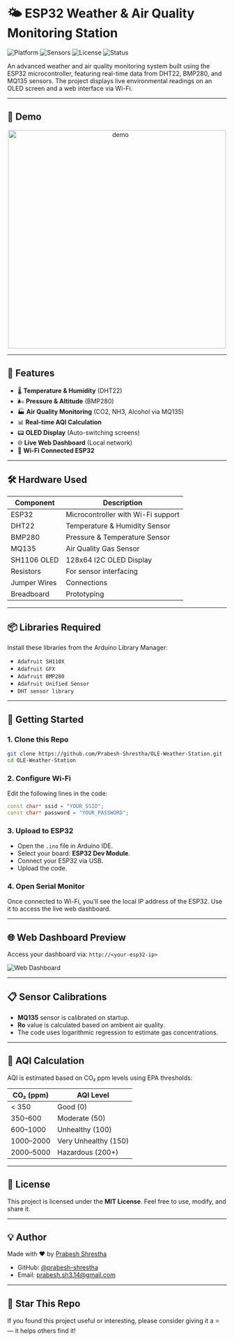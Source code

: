 
# 🌤️ ESP32 Weather & Air Quality Monitoring Station

![Platform](https://img.shields.io/badge/platform-ESP32-blue)
![Sensors](https://img.shields.io/badge/sensors-DHT22%2C%20BMP280%2C%20MQ135-orange)
![License](https://img.shields.io/badge/license-MIT-green)
![Status](https://img.shields.io/badge/status-Active-brightgreen)

An advanced weather and air quality monitoring system built using the ESP32 microcontroller, featuring real-time data from DHT22, BMP280, and MQ135 sensors. The project displays live environmental readings on an OLED screen and a web interface via Wi-Fi.

---

## 📸 Demo

<p align="center">
  <img src="https://github.com/Prabesh-Shrestha/OLE-Weather-Station/blob/master/assets/demo.gif" width="500" alt="demo"/>
</p>

---
      
## 🔧 Features

- 🌡️ **Temperature & Humidity** (DHT22)
- 🌬️ **Pressure & Altitude** (BMP280)
- 🏭 **Air Quality Monitoring** (CO2, NH3, Alcohol via MQ135)
- 📊 **Real-time AQI Calculation**
- 📟 **OLED Display** (Auto-switching screens)
- 🌐 **Live Web Dashboard** (Local network)
- 📡 **Wi-Fi Connected ESP32**

---

## 🛠️ Hardware Used

| Component     | Description                         |
|--------------|-------------------------------------|
| ESP32        | Microcontroller with Wi-Fi support  |
| DHT22        | Temperature & Humidity Sensor       |
| BMP280       | Pressure & Temperature Sensor       |
| MQ135        | Air Quality Gas Sensor              |
| SH1106 OLED  | 128x64 I2C OLED Display             |
| Resistors    | For sensor interfacing              |
| Jumper Wires | Connections                         |
| Breadboard   | Prototyping                         |

---

## 📦 Libraries Required

Install these libraries from the Arduino Library Manager:

- `Adafruit SH110X`
- `Adafruit GFX`
- `Adafruit BMP280`
- `Adafruit Unified Sensor`
- `DHT sensor library`

---

## 🚀 Getting Started

### 1. Clone this Repo

```bash
git clone https://github.com/Prabesh-Shrestha/OLE-Weather-Station.git 
cd OLE-Weather-Station
````

### 2. Configure Wi-Fi

Edit the following lines in the code:

```cpp
const char* ssid = "YOUR_SSID";
const char* password = "YOUR_PASSWORD";
```

### 3. Upload to ESP32

* Open the `.ino` file in Arduino IDE.
* Select your board: **ESP32 Dev Module**.
* Connect your ESP32 via USB.
* Upload the code.

### 4. Open Serial Monitor

Once connected to Wi-Fi, you'll see the local IP address of the ESP32. Use it to access the live web dashboard.

---

## 🌐 Web Dashboard Preview

Access your dashboard via: `http://<your-esp32-ip>`

![Web Dashboard](https://github.com/Prabesh-Shrestha/OLE-Weather-Station/blob/master/assets/web_preview.png)

---

## 📋 Sensor Calibrations

* **MQ135** sensor is calibrated on startup.
* **Ro** value is calculated based on ambient air quality.
* The code uses logarithmic regression to estimate gas concentrations.

---

## 🧠 AQI Calculation

AQI is estimated based on CO₂ ppm levels using EPA thresholds:

| CO₂ (ppm) | AQI Level            |
| --------- | -------------------- |
| < 350     | Good (0)             |
| 350–600   | Moderate (50)        |
| 600–1000  | Unhealthy (100)      |
| 1000–2000 | Very Unhealthy (150) |
| 2000–5000 | Hazardous (200+)     |

---

## 📄 License

This project is licensed under the **MIT License**.
Feel free to use, modify, and share it.

---

## 💡 Author

Made with ❤️ by [Prabesh Shrestha](https://prabesh-shrestha.com.np)

* GitHub: [@prabesh-shrestha](https://github.com/prabesh-shrestha)
* Email: [prabesh.sh3.14@gmail.com](mailto:prabesh.sh3.14@gmail.com)

---

## 🌟 Star This Repo

If you found this project useful or interesting, please consider giving it a ⭐ — it helps others find it!



